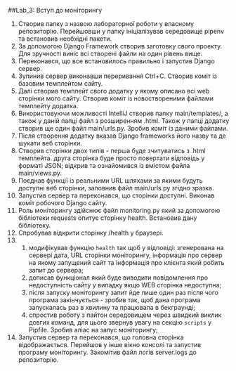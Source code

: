 ##Lab_3: Вступ до моніторингу

1. Створив папку з назвою лабораторної роботи у власному репозиторію. Перейшовши у папку ініціалізував середовище pipenv та встановив необхідні пакети.
2. За допомогою Django Framework створив заготовку свого проекту. Для зручності виніс всі створені файли на один рівень вище.
3. Переконався, що все встановилось правильно і запустив Django сервер.
4. Зупинив сервер виконавши переривання Ctrl+C. Створив коміт із базовим темплейтом сайту.
5. Далі створив темплейт свого додатку у якому описано всі web сторінки мого сайту. Створив коміт із новоствореними файлами темплейту додатка.
6. Використовуючи можливості IntelliJ створив папку main/templates/, а також у даній папці файл з розширенням .html. Також у папці додатку створив ще один файл main/urls.py. Зробив коміт із даними файлами.
7. Після створення додатку вказав Django frameworks його назву та де шукати веб сторінки.
8. Створив сторінки двох типів - перша буде зчитуватись з .html темплейта. друга сторінка буде просто повертати відповідь у форматі JSON; відкрив та ознайомився із вмістом файла main/views.py.
9. Поєднав функції із реальними URL шляхами за якими будуть доступні веб сторінки, заповнив файл main/urls.py згідно зразка.
10. Запустив сервер та переконався, що сторінки доступні. Виконав коміт робочого Django сайту.
11. Роль моніторингу здійснює файл monitoring.py який за допомогою бібліотеки requests опитує сторінку health. Встановив дану бібліотеку.
12. Спробував відкрити сторінку /health у браузері.
13. 
	1. модифікував функцію `health` так щоб у відповіді: згенерована на сервері дата, URL сторінки моніторингу, інформація про сервер на якому запущений сайт та інформація про клієнта який робить запит до сервера;
    1. дописав функціонал який буде виводити повідомлення про недоступність сайту у випадку якщо WEB сторінка недоступна;
    1. після запуску моніторингу запит йде лише один раз після чого програма закінчується - зробив так, щоб дана програма запускалась раз в хвилину та працювала в бекграунді;
    1. спростив роботу з пайтон середовищем через швидкий виклик довгих команд, для цього звернув увагу на секцію `scripts` у Pipfile. Зробив аліас на запус моніторингу;
14. Запустив сервер та переконався, що головна сторінка відображається. Перейшов у інше вікно консолі та запустив програму моніторингу. Закомітив файл логів server.logs до репозиторію.
